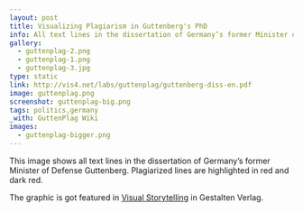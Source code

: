 ```yaml
---
layout: post
title: Visualizing Plagiarism in Guttenberg's PhD
info: All text lines in the dissertation of Germany’s former Minister of Defense Guttenberg. Created in about 1 hour, based on the data collected by the folks at Guttenplag Wiki. Published a day before the minister finally resigned from office (good timing!).
gallery:
  - guttenplag-2.png
  - guttenplag-1.png
  - guttenplag-3.jpg
type: static
link: http://vis4.net/labs/guttenplag/guttenberg-diss-en.pdf
image: guttenplag.png
screenshot: guttenplag-big.png
tags: politics,germany
_with: GuttenPlag Wiki
images:
  - guttenplag-bigger.png
---
```


This image shows all text lines in the dissertation of Germany’s former Minister of Defense Guttenberg. Plagiarized lines are highlighted in red and dark red.

The graphic is got featured in [Visual Storytelling](http://shop.gestalten.com/visual-storytelling.html) in Gestalten Verlag.
